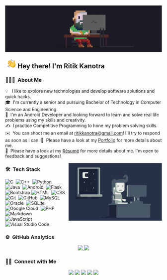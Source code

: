 ![Ritik Kanotra Banner](./assets/programmer-banner.jpg)

<img alt="Night Coding" src="./assets/Hand-Wave.gif" width='40' align="left"/><h2>Hey there! I'm Ritik Kanotra</h2>

<!--  👋 &nbsp;Hey there! I'm Aditya -->

### 👨🏻‍💻 &nbsp;About Me

💡 &nbsp;&nbsp;I like to explore new technologies and develop software solutions and quick hacks.\
🎓 &nbsp;I'm currently a senior and pursuing Bachelor of Technology in Computer Science and Engineering.\
🌱 &nbsp;I'm an Android Developer and looking forward to learn and solve real life problems using my skills and creativity.\
✍️ &nbsp;I practice Competitive Programming to hone my problem solving skills.\
✉️ &nbsp;You can shoot me an email at ritikkanotra@gmail.com! I'll try to respond as soon as I can.
👦 &nbsp;Please have a look at my [Portfolio](https://www.ritikkanotra.com) for more details about me.\
📄 &nbsp;Please have a look at my [Résumé](https://urlf.in/ritikkanotra_resume) for more details about me. I'm open to feedback and suggestions!

<img alt="Night Coding" src="./assets/Night-Coding.gif" align="right"/>

### 🛠 &nbsp;Tech Stack

![C](https://img.shields.io/badge/-C-05122A?style=flat&logo=C&logoColor=A8B9CC)&nbsp;
![C++](https://img.shields.io/badge/-C++-05122A?style=flat&logo=C%2B%2B&logoColor=00599C)&nbsp;
![Python](https://img.shields.io/badge/-Python-05122A?style=flat&logo=python)&nbsp;
![Java](https://img.shields.io/badge/-Java-05122A?style=flat&logo=Java&logoColor=FFA518)&nbsp;
![Android](https://img.shields.io/badge/-Android-05122A?style=flat&logo=Android)&nbsp;
![Flask](https://img.shields.io/badge/-Flask-05122A?style=flat&logo=flask)&nbsp;\
![Bootstrap](https://img.shields.io/badge/-Bootstrap-05122A?style=flat&logo=bootstrap&logoColor=563D7C)
![HTML](https://img.shields.io/badge/-HTML-05122A?style=flat&logo=HTML5)&nbsp;
![CSS](https://img.shields.io/badge/-CSS-05122A?style=flat&logo=CSS3&logoColor=1572B6)&nbsp;
![Git](https://img.shields.io/badge/-Git-05122A?style=flat&logo=git)&nbsp;
![GitHub](https://img.shields.io/badge/-GitHub-05122A?style=flat&logo=github)&nbsp;
![MySQL](https://img.shields.io/badge/-MySQL-05122A?style=flat&logo=Mysql)&nbsp;\
![Oracle](https://img.shields.io/badge/-Oracle-05122A?style=flat&logo=Oracle)&nbsp;
![SQLite](https://img.shields.io/badge/-SQLite-05122A?style=flat&logo=Sqlite)&nbsp;
![Google Cloud](https://img.shields.io/badge/-GCloud-05122A?style=flat)&nbsp;
![PHP](https://img.shields.io/badge/-PHP-05122A?style=flat&logo=Php)&nbsp;
![Markdown](https://img.shields.io/badge/-Markdown-05122A?style=flat&logo=markdown)\
![JavaScript](https://img.shields.io/badge/-JavaScript-05122A?style=flat&logo=javascript)&nbsp;
![Visual Studio Code](https://img.shields.io/badge/-Visual%20Studio%20Code-05122A?style=flat&logo=visual-studio-code&logoColor=007ACC)&nbsp;

### ⚙️ &nbsp;GitHub Analytics

<p align="center">
<a href="https://github.com/ritikkanotra">
  <img height="180em" src="https://github-readme-stats-eight-theta.vercel.app/api?username=ritikkanotra&show_icons=true&theme=algolia&include_all_commits=true&count_private=true"/>
  <img height="180em" src="https://github-readme-stats-eight-theta.vercel.app/api/top-langs/?username=ritikkanotra&layout=compact&langs_count=8&theme=algolia"/>
</a>
</p>

### 🤝🏻 &nbsp;Connect with Me

<p align="center">
<a href="https://ritikkanotra.com"><img src="https://img.shields.io/badge/-ritikkanotra.com-3423A6?style=flat&logo=Google-Chrome&logoColor=white"/></a>
<a href="https://linkedin.com/in/ritikkanotra"><img src="https://img.shields.io/badge/-Ritik%20Kanotra-0077B5?style=flat&logo=Linkedin&logoColor=white"/></a>
<a href="mailto:ritikkanotra@gmail.com"><img src="https://img.shields.io/badge/-ritikkanotra@gmail.com-D14836?style=flat&logo=Gmail&logoColor=white"/></a>
<a href="https://instagram.com/ritikkanotra_"><img src="https://img.shields.io/badge/-@ritikkanotra-E4405F?style=flat&logo=Instagram&logoColor=white"/></a>
<!-- <a href="https://facebook.com/ritikkanotra"><img src="https://img.shields.io/badge/-@ritikkanotra-1877F2?style=flat&logo=Facebook&logoColor=white"/></a> -->
<a href="https://twitter.com/ritikkanotra"><img src="https://img.shields.io/badge/-@ritikkanotra-1DA1F2?style=flat&logo=Twitter&logoColor=white"/></a>
</p>
